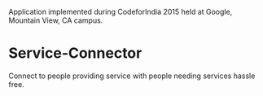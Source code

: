 Application implemented during CodeforIndia 2015 held at Google, Mountain View, CA campus.

# Service-Connector
Connect to people providing service with people needing services hassle free.

